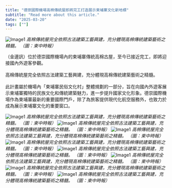 ```yaml
---
title: "德崇國際機場高棉傳統屋即將完工打造展示柬埔寨文化新地標"
subtitle: "Read more about this article."
date: "2025-03-20"
tags: [""]
---
```


![Image1](/thumbnails/teschong-airport-landmark.jpg "new-year-reunion")
*高棉傳統屋完全依照古法建築工藝興建，充分體現高棉傳統建築藝術之精髓。 （圖：柬中時報）*

（金邊訊）位於德崇國際機場內的柬埔寨傳統高棉古屋，至今已接近完工，即將迎接國內外遊客參觀。
<br/><br/>
高棉傳統屋完全依照古法建築工藝興建，充分體現高棉傳統建築藝術之精髓。
<br/><br/>
此計畫屬於機場內「柬埔寨民俗文化村」整體規劃的一部分，旨在向國內外遊客展示​​柬埔寨獨特的民族文化和傳統建築魅力，進一步提升國家文化形象。德崇國際機場作為柬埔寨最新的重要國際門戶，除了為旅客提供現代化航空服務外，也致力於成為展示柬埔寨文化的重要窗口。

![Image1](/images/teschong-airport-landmark/img1.jpg "new-year-reunion")
*高棉傳統屋完全依照古法建築工藝興建，充分體現高棉傳統建築藝術之精髓。 （圖：柬中時報）*
![Image1](/images/teschong-airport-landmark/img2.jpg "new-year-reunion")
*高棉傳統屋完全依照古法建築工藝興建，充分體現高棉傳統建築藝術之精髓。 （圖：柬中時報）*
![Image1](/images/teschong-airport-landmark/img3.jpg "new-year-reunion")
*高棉傳統屋完全依照古法建築工藝興建，充分體現高棉傳統建築藝術之精髓。 （圖：柬中時報）*
![Image1](/images/teschong-airport-landmark/img4.jpg "new-year-reunion")
*高棉傳統屋完全依照古法建築工藝興建，充分體現高棉傳統建築藝術之精髓。 （圖：柬中時報）*
![Image1](/images/teschong-airport-landmark/img5.jpg "new-year-reunion")
*高棉傳統屋完全依照古法建築工藝興建，充分體現高棉傳統建築藝術之精髓。 （圖：柬中時報）*
![Image1](/images/teschong-airport-landmark/img6.jpg "new-year-reunion")
*高棉傳統屋完全依照古法建築工藝興建，充分體現高棉傳統建築藝術之精髓。 （圖：柬中時報）*
![Image1](/images/teschong-airport-landmark/img7.jpg "new-year-reunion")
*高棉傳統屋完全依照古法建築工藝興建，充分體現高棉傳統建築藝術之精髓。 （圖：柬中時報）*
![Image1](/images/teschong-airport-landmark/img8.jpg "new-year-reunion")
*高棉傳統屋完全依照古法建築工藝興建，充分體現高棉傳統建築藝術之精髓。 （圖：柬中時報）*
